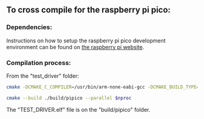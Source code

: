 


## To cross compile for the raspberry pi pico:

### Dependencies:

Instructions on how to setup the raspberry pi pico development environment can be found on [the raspberry pi website](https://datasheets.raspberrypi.com/pico/getting-started-with-pico.pdf).

### Compilation process:

From the "test_driver" folder:

```bash
cmake -DCMAKE_C_COMPILER=/usr/bin/arm-none-eabi-gcc -DCMAKE_BUILD_TYPE=Debug -DUSE_PIPICO=1 -S. -B./build/pipico
```

```bash
cmake --build ./build/pipico --parallel $nproc
```

The "TEST_DRIVER.elf" file is on the "build/pipico" folder.